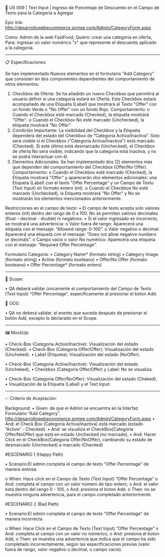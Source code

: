 📑 US 009 | Text Input | Ingreso de Porcentaje de Descuento en el Campo de Texto para la Categoría a Agregar

Epic link: http://desarrollowebecommerce.somee.com/Admin/CategoryForm.aspx

Como: Admin de la web FastFood,
Quiero: crear una categoría en oferta,
Para: ingresar un valor numérico "x" que represente el descuento aplicado a la categoría.

---

📋 Especificaciones:

Se han implementado Nuevos elementos en el formulario "Add Category" que consisten en dos componentes dependientes del comportamiento de otros elementos:

1. Checkbox de Oferta: Se ha añadido un nuevo Checkbox que permitirá al usuario definir si una categoría estará en Oferta. Este Checkbox estará acompañado de una Etiqueta (Label) que mostrará el Texto "Offer" con un fondo Verde o "No Offer" con un fondo Rojo.
   Comportamiento:
   o Cuando el Checkbox esté marcado (Checked), la etiqueta mostrará "Offer".
   o Cuando el Checkbox No esté marcado (Unchecked), la etiqueta mostrará "No Offer".
2. Condición Importante: La visibilidad del Checkbox y la Etiqueta dependerá del estado del Checkbox de "Categoría Activa/Inactiva". Solo será visible si el Checkbox ("Categoría Activa/Inactiva") está marcado (Checked). Si este último está desmarcado (Unchecked), el Checkbox de oferta No será visible, indicando que la categoría está Inactiva, y no se podrá interactuar con él.
3. Elementos Adicionales: Se han implementado dos (2) elementos más que dependen del comportamiento del Checkbox (Offer/No Offer).
   Comportamiento:
   o Cuando el Checkbox esté marcado (Checked), la Etiqueta mostrará "Offer" y aparecerán dos elementos adicionales: una Etiqueta (Label) con el texto "Offer Percentage" y un Campo de Texto (Text Input) en formato entero (int).
   o Cuando el Checkbox No esté marcado (Unchecked), la Etiqueta mostrará "No Offer" y No se mostrarán los elementos mencionados anteriormente.

Restricciones en el campo de texto:
• El campo de texto acepta solo valores enteros (int) dentro del rango de 0 a 100. No se permiten valores decimales (float – decimal - double) ni negativos.
• Si el valor ingresado es incorrecto, se mostrará una advertencia:
o Valor fuera de rango: Aparecerá una etiqueta con el mensaje: “Allowed range: 0-100”.
o Valor negativo o decimal: Aparecerá una etiqueta con el mensaje: “Does not allow negative numbers or decimals”.
o Campo vacío o valor No numérico: Aparecerá una etiqueta con el mensaje: “Required Offer Percentage”.

Formulario Categoría:
• Category Name* (formato string)
• Category Image (formato string)
• Active (formato booleano)
• Offer/No Offer (formato booleano)
• Offer Percentage* (formato entero)

---

🎯 Scope:

• QA deberá validar únicamente el comportamiento del Campo de Texto (Text Input) “Offer Percentage”, específicamente al presionar el boton Add.

🚫 OOS:

• QA no deberá validar, el evento que suceda después de presionar el botón Add, excepto lo declarado en el Scope.

---

🖼️ MockUp:

• Check-Box (Categoria Active/Inactive): Visualización del estado (Checked).
• Check-Box (Categoria Offer/Offer): Visualización del estado (Uncheked).
• Label (Etiqueta): Visualización del estado (NoOffer).

• Check-Box (Categoria Active/Inactive): Visualización del estado (Uncheked),
• Checkbox (Categoria Offer/Offer) y Label: No se visualiza.

• Check-Box (Categoria Offer/NoOffer): Visualización del estado (Cheked),
• Visualización de la Etiqueta (Label) y el Text Input.

---

✅ Criterio de Aceptación:

Background:
• Given: de que el Admin se encuentra en la Interfaz Formulario “Add Category”. http://desarrollowebecommerce.somee.com/Admin/CategoryForm.aspx
• And: el Check Box (Categoría Activa/Inactiva) está marcado (estado “Active” - Checked).
• And: se visualiza el CheckBox(Categoria Offer/NoOffer) que está en estado Unchecked (no marcado),
• And: Hacer Click en el CheckBox(Categoria Offer/NoOffer), cambiando su estado de desmarcado (Unchecked) a marcado (Checked)

#ESCENARIO 1 (Happy Path)

• Scenario:El admin completa el campo de texto “Offer Percentage” de manera exitosa.

o When: Hace click en el Campo de Texto (Text Input) “Offer Percentage”
o And: completa el campo con un valor número de tipo entero,
o And: el valor está dentro del rango 0 - 100,
o And: presiona el boton Add.
o Then: no se muestra ninguna advertencia, para el campo completado anteriormente.

#ESCENARIO 2 (Bad Path)

• Scenario:El admin completa el campo de texto “Offer Percentage” de manera incorrecta.

o When: Hace Click en el Campo de Texto (Text Input) “Offer Percentage”
o And: completa el campo con un valor no númerico,
o And: presiona el boton Add,
o Then: se muestra una advertencia que indica que el campo ha sido completado incorrectamente, según las especificaciones previas (valor fuera de rango, valor negativo o decimal, o campo vacío).
